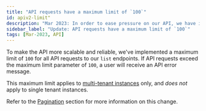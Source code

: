 ```yaml
---
title: "API requests have a maximum limit of `100`"
id: apiv2-limit"
description: "Mar 2023: In order to ease pressure on our API, we have implemented a maximum limit of `100` for all API requests to our `list` endpoints. This limit is applicable to multi-tenant instances only."
sidebar_label: "Update: API requests have a maximum limit of `100`"
tags: [Mar-2023, API]
---
```



To make the API more scalable and reliable, we've implemented a maximum limit of `100` for all API requests to our `list` endpoints. If API requests exceed the maximum limit parameter of `100`, a user will receive an API error message.

This maximum limit applies to [multi-tenant instances](/docs/cloud/about-cloud/regions-ip-addresses) only, and _does not_ apply to single tenant instances.

Refer to the [Pagination](https://docs.getdbt.com/dbt-cloud/api-v2#section/Pagination) section for more information on this change. 
